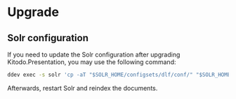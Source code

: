 # Upgrade

## Solr configuration

If you need to update the Solr configuration after upgrading Kitodo.Presentation, you may use the following command:

```bash
ddev exec -s solr 'cp -aT "$SOLR_HOME/configsets/dlf/conf/" "$SOLR_HOME/dlfCore0/conf/"'
```

Afterwards, restart Solr and reindex the documents.
